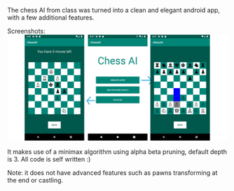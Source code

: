 The chess AI from class was turned into a clean and elegant android app, with a few additional features.

Screenshots:
![merged_screenshot](/Screenshots/merged.png)

It makes use of a minimax algorithm using alpha beta pruning, default depth is 3. All code is self written :)

Note: it does not have advanced features such as pawns transforming at the end or castling.
